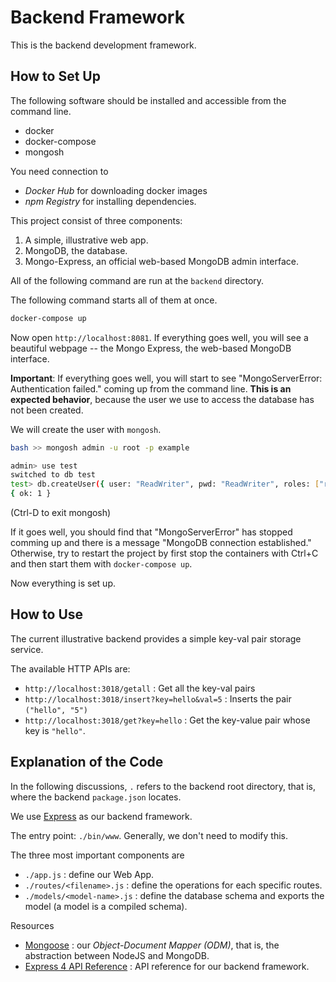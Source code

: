 # Backend Framework

This is the backend development framework.

## How to Set Up

The following software should be installed and accessible from the command line.
* docker
* docker-compose
* mongosh

You need connection to 
* *Docker Hub* for downloading docker images
* *npm Registry* for installing dependencies.

This project consist of three components:
1. A simple, illustrative web app.
2. MongoDB, the database.
3. Mongo-Express, an official web-based MongoDB admin interface.

All of the following command are run at the `backend` directory.

The following command starts all of them at once.

``` bash
docker-compose up
```

Now open `http://localhost:8081`. If everything goes well, you will see a beautiful webpage -- the Mongo Express, the
web-based MongoDB interface.

**Important**: If everything goes well, you will start to see "MongoServerError: Authentication failed." coming up
from the command line. **This is an expected behavior**, because the user we use to access the database has not been created.

We will create the user with `mongosh`.

``` bash
bash >> mongosh admin -u root -p example

admin> use test
switched to db test
test> db.createUser({ user: "ReadWriter", pwd: "ReadWriter", roles: ["readWrite"] });
{ ok: 1 }
```

(Ctrl-D to exit mongosh)

If it goes well, you should find that "MongoServerError" has stopped comming up and there is a
message "MongoDB connection established." Otherwise, try to restart the project by 
first stop the containers with Ctrl+C and then start them with `docker-compose up`. 

Now everything is set up.

## How to Use

The current illustrative backend provides a simple key-val pair storage service. 

The available HTTP APIs are:
* `http://localhost:3018/getall` : Get all the key-val pairs
* `http://localhost:3018/insert?key=hello&val=5` : Inserts the pair `("hello", "5")` 
* `http://localhost:3018/get?key=hello` : Get the key-value pair whose key is `"hello"`.

## Explanation of the Code

In the following discussions, `.` refers to the backend root directory, that is, where the backend `package.json` locates.

We use [Express](https://expressjs.com/) as our backend framework.

The entry point: `./bin/www`. Generally, we don't need to modify this.

The three most important components are
* `./app.js` : define our Web App.
* `./routes/<filename>.js` : define the operations for each specific routes.
* `./models/<model-name>.js` : define the database schema and exports the model (a model is a compiled schema).

Resources
* [Mongoose](https://mongoosejs.com/) : our *Object-Document Mapper (ODM)*, that is, the abstraction between NodeJS and MongoDB.
* [Express 4 API Reference](https://expressjs.com/en/4x/api.html) : API reference for our backend framework.